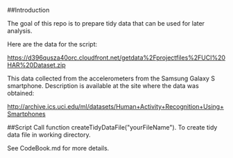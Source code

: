##Introduction

The goal of this repo is to prepare tidy data that can be used for later analysis. 

Here are the data for the script: 

https://d396qusza40orc.cloudfront.net/getdata%2Fprojectfiles%2FUCI%20HAR%20Dataset.zip


This data collected from the accelerometers from the Samsung Galaxy S smartphone. Description is available at the site where the data was obtained: 

http://archive.ics.uci.edu/ml/datasets/Human+Activity+Recognition+Using+Smartphones 

##Script
Call function createTidyDataFile("yourFileName"). To create tidy data file in working directory.

See CodeBook.md for more details.



